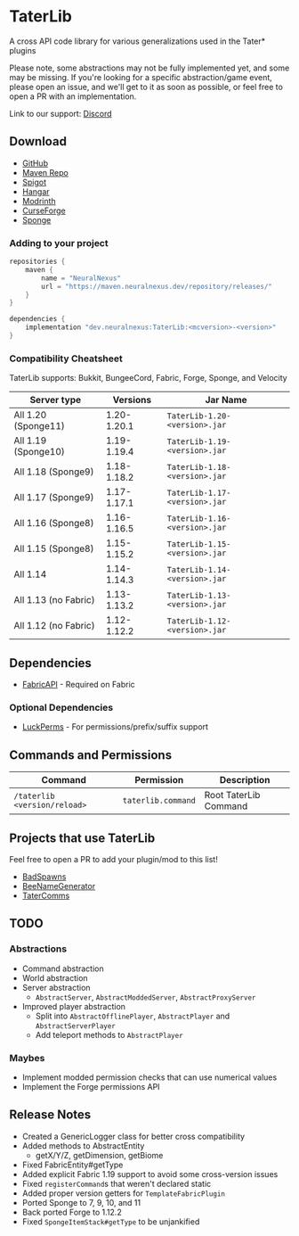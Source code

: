 # TaterLib

A cross API code library for various generalizations used in the Tater* plugins

Please note, some abstractions may not be fully implemented yet, and some may be missing.
If you're looking for a specific abstraction/game event, please open an issue, and we'll get to it as soon as possible, or feel free to open a PR with an implementation.

Link to our support: [Discord](https://discord.neuralnexus.dev)

## Download

- [GitHub](https://github.com/p0t4t0sandwich/TaterLib/releases)
- [Maven Repo](https://maven.neuralnexus.dev/#/releases/dev/neuralnexus/TaterLib)
- [Spigot](https://www.spigotmc.org/resources/taterlib.111852/)
- [Hangar](https://hangar.papermc.io/p0t4t0sandwich/TaterLib)
- [Modrinth](https://modrinth.com/plugin/taterlib)
- [CurseForge](https://www.curseforge.com/minecraft/mc-mods/taterlib)
- [Sponge](https://ore.spongepowered.org/p0t4t0sandwich/TaterLib)

### Adding to your project
```gradle
repositories {
    maven {
        name = "NeuralNexus"
        url = "https://maven.neuralnexus.dev/repository/releases/"
    }
}

dependencies {
    implementation "dev.neuralnexus:TaterLib:<mcversion>-<version>"
}
```

### Compatibility Cheatsheet

TaterLib supports: Bukkit, BungeeCord, Fabric, Forge, Sponge, and Velocity

| Server type          | Versions    | Jar Name                      |
|----------------------|-------------|-------------------------------|
| All 1.20 (Sponge11)  | 1.20-1.20.1 | `TaterLib-1.20-<version>.jar` |
| All 1.19 (Sponge10)  | 1.19-1.19.4 | `TaterLib-1.19-<version>.jar` |
| All 1.18 (Sponge9)   | 1.18-1.18.2 | `TaterLib-1.18-<version>.jar` |
| All 1.17 (Sponge9)   | 1.17-1.17.1 | `TaterLib-1.17-<version>.jar` |
| All 1.16 (Sponge8)   | 1.16-1.16.5 | `TaterLib-1.16-<version>.jar` |
| All 1.15 (Sponge8)   | 1.15-1.15.2 | `TaterLib-1.15-<version>.jar` |
| All 1.14             | 1.14-1.14.3 | `TaterLib-1.14-<version>.jar` |
| All 1.13 (no Fabric) | 1.13-1.13.2 | `TaterLib-1.13-<version>.jar` |
| All 1.12 (no Fabric) | 1.12-1.12.2 | `TaterLib-1.12-<version>.jar` |

## Dependencies

- [FabricAPI](https://modrinth.com/mod/fabric-api) - Required on Fabric

### Optional Dependencies

- [LuckPerms](https://luckperms.net/) - For permissions/prefix/suffix support

## Commands and Permissions

| Command                      | Permission          | Description           |
|------------------------------|---------------------|-----------------------|
| `/taterlib <version/reload>` | `taterlib.command`  | Root TaterLib Command |

## Projects that use TaterLib

Feel free to open a PR to add your plugin/mod to this list!

- [BadSpawns](https://github.com/p0t4t0sandwich/BadSpawns)
- [BeeNameGenerator](https://github.com/p0t4t0sandwich/BeeNameGeneratorPlugin)
- [TaterComms](https://github.com/p0t4t0sandwich/TaterComms)

## TODO

### Abstractions
- Command abstraction
- World abstraction
- Server abstraction
  - `AbstractServer`, `AbstractModdedServer`, `AbstractProxyServer`
- Improved player abstraction
  - Split into `AbstractOfflinePlayer`, `AbstractPlayer` and `AbstractServerPlayer`
  - Add teleport methods to `AbstractPlayer`

### Maybes
- Implement modded permission checks that can use numerical values
- Implement the Forge permissions API

## Release Notes
- Created a GenericLogger class for better cross compatibility
- Added methods to AbstractEntity
  - getX/Y/Z, getDimension, getBiome
- Fixed FabricEntity#getType
- Added explicit Fabric 1.19 support to avoid some cross-version issues
- Fixed `registerCommand`s that weren't declared static
- Added proper version getters for `TemplateFabricPlugin`
- Ported Sponge to 7, 9, 10, and 11
- Back ported Forge to 1.12.2
- Fixed `SpongeItemStack#getType` to be unjankified
